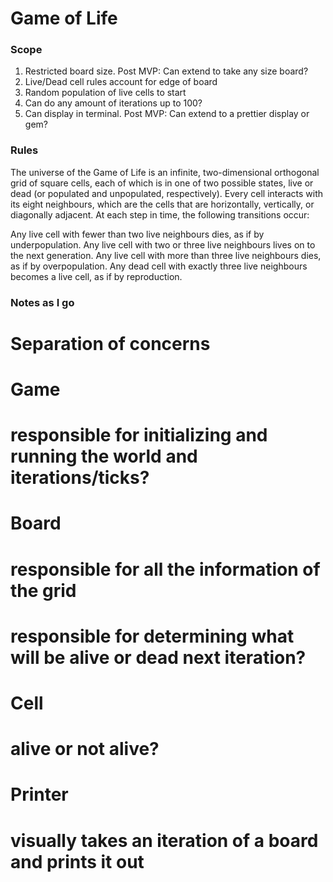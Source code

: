 # Game of Life

### Scope
1. Restricted board size.  Post MVP: Can extend to take any size board?
2. Live/Dead cell rules account for edge of board
3. Random population of live cells to start
4. Can do any amount of iterations up to 100?
5. Can display in terminal.  Post MVP: Can extend to a prettier display or gem?

### Rules
The universe of the Game of Life is an infinite, two-dimensional orthogonal grid of square cells, each of which is in one of two possible states, live or dead (or populated and unpopulated, respectively). Every cell interacts with its eight neighbours, which are the cells that are horizontally, vertically, or diagonally adjacent. At each step in time, the following transitions occur:

Any live cell with fewer than two live neighbours dies, as if by underpopulation.
Any live cell with two or three live neighbours lives on to the next generation.
Any live cell with more than three live neighbours dies, as if by overpopulation.
Any dead cell with exactly three live neighbours becomes a live cell, as if by reproduction.

### Notes as I go
# Separation of concerns
# Game
#   responsible for initializing and running the world and iterations/ticks?
# Board
#  responsible for all the information of the grid
#  responsible for determining what will be alive or dead next iteration?
# Cell
#   alive or not alive?
# Printer
#   visually takes an iteration of a board and prints it out

